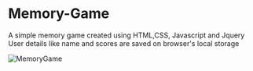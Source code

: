 # Memory-Game
 A simple memory game created using HTML,CSS, Javascript and Jquery
User details like name and scores are saved on browser's local storage

![MemoryGame](https://user-images.githubusercontent.com/33474725/196276354-3026476d-2579-436c-b4b6-fed0043956c9.gif)
